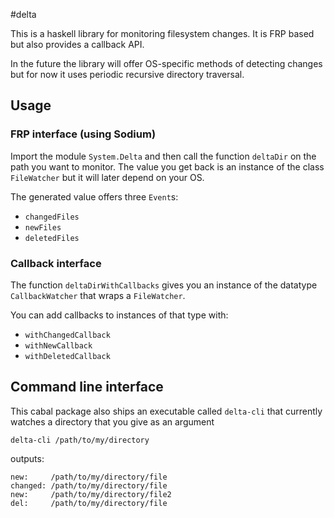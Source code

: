 #delta

This is a haskell library for monitoring filesystem changes. It is FRP based
but also provides a callback API.

In the future the library will offer OS-specific methods of detecting changes
but for now it uses periodic recursive directory traversal.

## Usage

### FRP interface (using Sodium)
Import the module ```System.Delta``` and then call the function ```deltaDir```
on the path you want to monitor. The value you get back is an instance of the
class ```FileWatcher``` but it will later depend on your OS.

The generated value offers three ```Event```s:

* ```changedFiles```
* ```newFiles```
* ```deletedFiles```

### Callback interface

The function ```deltaDirWithCallbacks``` gives you an instance of the
datatype ```CallbackWatcher``` that wraps a ```FileWatcher```.

You can add callbacks to instances of that type with:

* ```withChangedCallback```
* ```withNewCallback```
* ```withDeletedCallback```

## Command line interface

This cabal package also ships an executable called ```delta-cli``` that currently
watches a directory that you give as an argument

    delta-cli /path/to/my/directory

outputs:

    new:     /path/to/my/directory/file
    changed: /path/to/my/directory/file
    new:     /path/to/my/directory/file2
    del:     /path/to/my/directory/file
